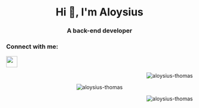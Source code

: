 <h1 align="center">Hi 👋, I'm Aloysius</h1>
<h3 align="center">A back-end developer</h3>


<h3 align="left">Connect with me:</h3>
<p align="left">
<a href="https://linktr.ee/aloysiusthomas" target="blank"> 
    <img src="https://uxwing.com/wp-content/themes/uxwing/download/brands-and-social-media/linktree-logo-icon.png"  height=30/>
</a>
  
</p>

<div style="width: 100%;">
  <p align="right">
    <img src="https://github-readme-stats.vercel.app/api/top-langs?username=aloysius-thomas&show_icons=true&locale=en&layout=compact" alt="aloysius-thomas" />
  </p>
</div>
<div style="width: 100%;">
<p style="text-align: center; width: 50%; margin: 0 auto;">
<img align="center" src="https://github-readme-stats.vercel.app/api/top-langs?username=aloysius-thomas&show_icons=true&theme=dracula&locale=en&layout=compact" alt="aloysius-thomas" /> </p>
</div>
<div>
<p align="right"> <img src="https://komarev.com/ghpvc/?username=aloysius-thomas&label=Visitors&color=000000&style=flat" alt="aloysius-thomas" /> </p>
</div>
